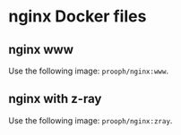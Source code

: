 # nginx Docker files

## nginx www
Use the following image: `prooph/nginx:www`.

## nginx with z-ray
Use the following image: `prooph/nginx:zray`.

